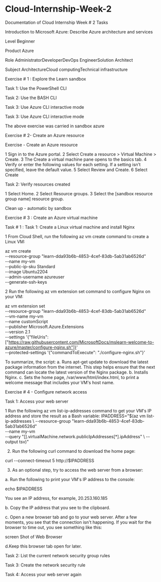 # Cloud-Internship-Week-2

Documentation of Cloud Internship Week # 2 Tasks

Introduction to Microsoft Azure: Describe Azure architecture and services

Level
Beginner

Product
Azure

Role
AdministratorDeveloperDevOps EngineerSolution Architect

Subject
ArchitectureCloud computingTechnical infrastructure

Exercise # 1 : Explore the Learn sandbox

Task 1: Use the PowerShell CLI

Task 2: Use the BASH CLI

Task 3: Use Azure CLI interactive mode

Task 3: Use Azure CLI interactive mode

The above exercise was carried in sandbox azure

Exercise # 2- Create an Azure resource

Exercise - Create an Azure resource

1 Sign in to the Azure portal.
2 Select Create a resource > Virtual Machine > Create.
3 The Create a virtual machine pane opens to the basics tab.
4 Verify or enter the following values for each setting. If a setting isn’t specified, leave the default value.
5 Select Review and Create.
6 Select Create

Task 2: Verify resources created

1 Select Home.
2 Select Resource groups.
3 Select the [sandbox resource group name] resource group.

Clean up - automatic by sandbox

Exercise # 3 : Create an Azure virtual machine

Task # 1 : Task 1: Create a Linux virtual machine and install Nginx

1 From Cloud Shell, run the following az vm create command to create a Linux VM:

az vm create \
  --resource-group "learn-dda93b6b-4853-4cef-83db-5ab31ab6526d" \
  --name my-vm \
  --public-ip-sku Standard \
  --image Ubuntu2204 \
  --admin-username azureuser \
  --generate-ssh-keys

2 Run the following az vm extension set command to configure Nginx on your VM:

az vm extension set \
  --resource-group "learn-dda93b6b-4853-4cef-83db-5ab31ab6526d" \
  --vm-name my-vm \
  --name customScript \
  --publisher Microsoft.Azure.Extensions \
  --version 2.1 \
  --settings '{"fileUris":["https://raw.githubusercontent.com/MicrosoftDocs/mslearn-welcome-to-azure/master/configure-nginx.sh"]}' \
  --protected-settings '{"commandToExecute": "./configure-nginx.sh"}'
 

To summarize, the script:
a. Runs apt-get update to download the latest package information from the internet. This step helps ensure that the next command can locate the latest version of the Nginx package.
b. Installs Nginx.
c. Sets the home page, /var/www/html/index.html, to print a welcome message that includes your VM's host name.

Exercise # 4 - Configure network access

Task 1: Access your web server

1 Run the following az vm list-ip-addresses command to get your VM's IP address and store the result as a Bash variable:
IPADDRESS="$(az vm list-ip-addresses \ 
--resource-group "learn-dda93b6b-4853-4cef-83db-5ab31ab6526d" \
--name my-vm \
--query "[].virtualMachine.network.publicIpAddresses[*].ipAddress" \ 
--output tsv)"  

2. Run the following curl command to download the home page:

curl --connect-timeout 5 http://$IPADDRESS

3. As an optional step, try to access the web server from a browser:

a. Run the following to print your VM's IP address to the console:

echo $IPADDRESS 

You see an IP address, for example, 20.253.160.185

b. Copy the IP address that you see to the clipboard.

c. Open a new browser tab and go to your web server. After a few moments, you see that the connection isn't happening. If you wait for the browser to time out, you see something like this:

screen Shot of Web Browser

d.Keep this browser tab open for later.



Task 2: List the current network security group rules

Task 3: Create the network security rule

Task 4: Access your web server again

